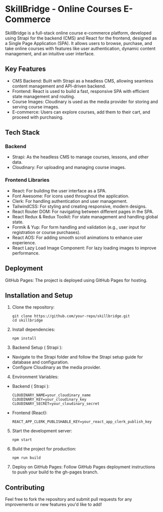 # SkillBridge - Online Courses E-Commerce

SkillBridge is a full-stack online course e-commerce platform, developed using Strapi for the backend (CMS) and React for the frontend, designed as a Single Page Application (SPA). It allows users to browse, purchase, and take online courses with features like user authentication, dynamic content management, and an intuitive user interface.

## Key Features

- CMS Backend: Built with Strapi as a headless CMS, allowing seamless content management and API-driven backend.
- Frontend: React is used to build a fast, responsive SPA with efficient state management and routing.
- Course Images: Cloudinary is used as the media provider for storing and serving course images.
- E-commerce: Users can explore courses, add them to their cart, and proceed with purchasing.

## Tech Stack

### Backend

- Strapi: As the headless CMS to manage courses, lessons, and other data.
- Cloudinary: For uploading and managing course images.

### Frontend Libraries

- React: For building the user interface as a SPA.
- Font Awesome: For icons used throughout the application.
- Clerk: For handling authentication and user management.
- TailwindCSS: For styling and creating responsive, modern designs.
- React Router DOM: For navigating between different pages in the SPA.
- React Redux & Redux Toolkit: For state management and handling global state.
- Formik & Yup: For form handling and validation (e.g., user input for registration or course purchases).
- React AOS: For adding smooth scroll animations to enhance user experience.
- React Lazy Load Image Component: For lazy loading images to improve performance.

## Deployment

GitHub Pages: The project is deployed using GitHub Pages for hosting.

## Installation and Setup

1.  Clone the repository:

    ```
    git clone https://github.com/your-repo/skillbridge.git
    cd skillbridge
    ```

2.  Install dependencies:

    ```
    npm install
    ```

3.  Backend Setup ( Strapi ):

- Navigate to the Strapi folder and follow the Strapi setup guide for database and configuration.
- Configure Cloudinary as the media provider.

4. Environment Variables:

- Backend ( Strapi ):
  ```
  CLOUDINARY_NAME=your_cloudinary_name
  CLOUDINARY_KEY=your_cloudinary_key
  CLOUDINARY_SECRET=your_cloudinary_secret
  ```
- Frontend (React):

  ```
  REACT_APP_CLERK_PUBLISHABLE_KEY=your_react_app_clerk_publish_key
  ```

5.  Start the development server:

    ```
    npm start
    ```

6.  Build the project for production:

    ```
    npm run build
    ```

7.  Deploy on GitHub Pages:
    Follow GitHub Pages deployment instructions to push your build to the gh-pages branch.

## Contributing

Feel free to fork the repository and submit pull requests for any improvements or new features you'd like to add!
